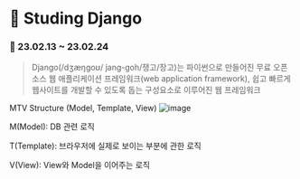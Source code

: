 # 📃 Studing Django
### 📅 23.02.13 ~ 23.02.24

> Django(/dʒæŋɡoʊ/ jang-goh/쟁고/장고)는 파이썬으로 만들어진 무료 오픈소스 웹 애플리케이션 프레임워크(web application framework), 
> 쉽고 빠르게 웹사이트를 개발할 수 있도록 돕는 구성요소로 이루어진 웹 프레임워크

MTV Structure (Model, Template, View) 
![image](https://user-images.githubusercontent.com/116260619/218413688-97310461-f554-4cab-a6eb-141722289839.png)

M(Model): DB 관련 로직

T(Template): 브라우저에 실제로 보이는 부분에 관한 로직

V(View): View와 Model을 이어주는 로직
